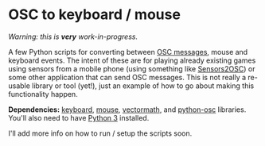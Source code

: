 # OSC to keyboard / mouse

*Warning: this is **very** work-in-progress.*

A few Python scripts for converting between [OSC messages](https://en.wikipedia.org/wiki/Open_Sound_Control), mouse and keyboard events. The intent of these are for playing already existing games using sensors from a mobile phone (using something like [Sensors2OSC](https://sensors2.org/)) or some other application that can send OSC messages. This is not really a re-usable library or tool (yet!), just an example of how to go about making this functionality happen.

**Dependencies:** [keyboard](https://github.com/boppreh/keyboard), [mouse](https://github.com/boppreh/mouse), [vectormath](https://github.com/seequent/vectormath), and [python-osc](https://github.com/attwad/python-osc) libraries. You'll also need to have [Python 3](https://www.python.org/downloads/) installed.

I'll add more info on how to run / setup the scripts soon.
